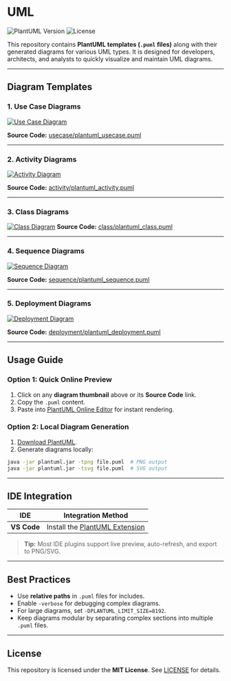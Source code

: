 # UML

![PlantUML Version](https://img.shields.io/badge/PlantUML-blue)
![License](https://img.shields.io/badge/License-MIT-green)

This repository contains **PlantUML templates (`.puml` files)** along with their generated diagrams for various UML types. It is designed for developers, architects, and analysts to quickly visualize and maintain UML diagrams.

---

## Diagram Templates

### 1. Use Case Diagrams

[![Use Case Diagram](usecase/plantuml_usecase.svg)](usecase/plantuml_usecase.puml)

**Source Code:** [usecase/plantuml\_usecase.puml](usecase/plantuml_usecase.puml)

---

### 2. Activity Diagrams

[![Activity Diagram](activity/plantuml_activity.svg)](activity/plantuml_activity.puml)

**Source Code:** [activity/plantuml\_activity.puml](activity/plantuml_activity.puml)

---

### 3. Class Diagrams

[![Class Diagram](class/plantuml_class.svg)](class/plantuml_class.puml)
**Source Code:** [class/plantuml\_class.puml](class/plantuml_class.puml)

---

### 4. Sequence Diagrams

[![Sequence Diagram](sequence/plantuml_sequence.svg)](sequence/plantuml_sequence.puml)

**Source Code:** [sequence/plantuml\_sequence.puml](sequence/plantuml_sequence.puml)

---

### 5. Deployment Diagrams

[![Deployment Diagram](deployment/plantuml_deployment.svg)](deployment/plantuml_deployment.puml)

**Source Code:** [deployment/plantuml\_deployment.puml](deployment/plantuml_deployment.puml)

---

## Usage Guide

### Option 1: Quick Online Preview

1. Click on any **diagram thumbnail** above or its **Source Code** link.
2. Copy the `.puml` content.
3. Paste into [PlantUML Online Editor](https://editor.plantuml.com/) for instant rendering.

### Option 2: Local Diagram Generation

1. [Download PlantUML](https://plantuml.com/download).
2. Generate diagrams locally:

```bash
java -jar plantuml.jar -tpng file.puml  # PNG output
java -jar plantuml.jar -tsvg file.puml  # SVG output
```

---

## IDE Integration

| IDE          | Integration Method                                                                                        |
| ------------ | --------------------------------------------------------------------------------------------------------- |
| **VS Code**  | Install the [PlantUML Extension](https://marketplace.visualstudio.com/items?itemName=jebbs.plantuml)      |

> **Tip:** Most IDE plugins support live preview, auto-refresh, and export to PNG/SVG.

---

## Best Practices

* Use **relative paths** in `.puml` files for includes.
* Enable `-verbose` for debugging complex diagrams.
* For large diagrams, set `-DPLANTUML_LIMIT_SIZE=8192`.
* Keep diagrams modular by separating complex sections into multiple `.puml` files.

---

## License

This repository is licensed under the **MIT License**. See [LICENSE](LICENSE) for details.
